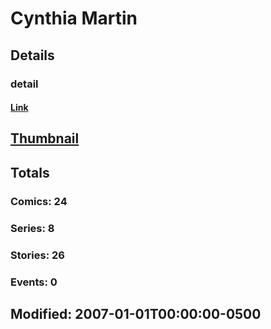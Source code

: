 # Cynthia  Martin 
## Details
### detail
#### [Link](http://marvel.com/comics/creators/8264/cynthia_martin?utm_campaign=apiRef&utm_source=225578a89fc76f3d20fbffda5d17a88d)
## [Thumbnail](http://i.annihil.us/u/prod/marvel/i/mg/b/40/image_not_available.jpg)
## Totals
### Comics: 24
### Series: 8
### Stories: 26
### Events: 0
## Modified: 2007-01-01T00:00:00-0500